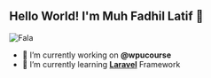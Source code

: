 ## Hello World! I'm Muh Fadhil Latif 👋

![Fala](https://media4.giphy.com/media/v1.Y2lkPTc5MGI3NjExNXp5c2g1eTR2aGczenhqYm0xcG5sdnN0dnNvMGM0dWl6d3lqeGtxYiZlcD12MV9pbnRlcm5hbF9naWZfYnlfaWQmY3Q9Zw/S2IfEQqgWc0AH4r6Al/giphy.gif)

<!--
**fadhilllatif021/fadhilllatif021** is a ✨ _special_ ✨ repository because its `README.md` (this file) appears on your GitHub profile.

Here are some ideas to get you started:

- 🔭 I’m currently working on ...
- 🌱 I’m currently learning ...
- 👯 I’m looking to collaborate on ...
- 🤔 I’m looking for help with ...
- 💬 Ask me about ...
- 📫 How to reach me: ...
- 😄 Pronouns: ...
- ⚡ Fun fact: ...
-->

- 🔭 I’m currently working on **@wpucourse**
- 🌱 I’m currently learning [**Laravel**](https://laravel.com) Framework